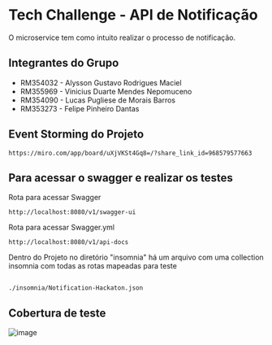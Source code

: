 # Tech Challenge - API de Notificação

O microservice tem como intuito realizar o processo de notificação.  

## Integrantes do Grupo
- RM354032 - Alysson Gustavo Rodrigues Maciel
- RM355969 - Vinicius Duarte Mendes Nepomuceno
- RM354090 - Lucas Pugliese de Morais Barros
- RM353273 - Felipe Pinheiro Dantas

## Event Storming do Projeto
```url
https://miro.com/app/board/uXjVKSt4Gq8=/?share_link_id=968579577663
```

## Para acessar o swagger e realizar os testes
Rota para acessar Swagger
```url
http://localhost:8080/v1/swagger-ui
```
Rota para acessar Swagger.yml
```url
http://localhost:8080/v1/api-docs
```
Dentro do Projeto no diretório "insomnia" há um arquivo com uma collection insomnia com todas as rotas mapeadas para teste
```

./insomnia/Notification-Hackaton.json
```

## Cobertura de teste
![image](https://github.com/user-attachments/assets/4f81b7f9-6b3d-4883-9559-b3eaac74c140)
